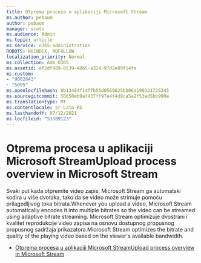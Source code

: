 ```yaml
---
title: Otprema procesa u aplikaciji Microsoft Stream
ms.author: pebaum
author: pebaum
manager: scotv
ms.audience: Admin
ms.topic: article
ms.service: o365-administration
ROBOTS: NOINDEX, NOFOLLOW
localization_priority: Normal
ms.collection: Adm_O365
ms.assetid: ef2df989-8539-48b5-a324-97d2e09f14fe
ms.custom:
- "9002643"
- "5095"
ms.openlocfilehash: 0b13484f14ffb55d0569625bb06a199321725345
ms.sourcegitcommit: 56650eb9af437ff97e4f4d9ca5a2f53ad5bb990e
ms.translationtype: MT
ms.contentlocale: sr-Latn-RS
ms.lasthandoff: 07/12/2021
ms.locfileid: "53389123"
---
```

# <a name="upload-process-overview-in-microsoft-stream"></a><span data-ttu-id="8c270-102">Otprema procesa u aplikaciji Microsoft Stream</span><span class="sxs-lookup"><span data-stu-id="8c270-102">Upload process overview in Microsoft Stream</span></span>

<span data-ttu-id="8c270-103">Svaki put kada otpremite video zapis, Microsoft Stream ga automatski kodira u više dvotaka, tako da se video može strimuje pomoću prilagodljivog toka bitrata.</span><span class="sxs-lookup"><span data-stu-id="8c270-103">Whenever you upload a video, Microsoft Stream automatically encodes it into multiple bitrates so the video can be streamed using adaptive bitrate streaming.</span></span> <span data-ttu-id="8c270-104">Microsoft Stream optimizuje dvostrani i kvalitet reprodukcije video zapisa na osnovu dostupnog propusnog propusnog sadržaja prikazatora.</span><span class="sxs-lookup"><span data-stu-id="8c270-104">Microsoft Stream optimizes the bitrate and quality of the playing video based on the viewer's available bandwidth.</span></span>

- [<span data-ttu-id="8c270-105">Otprema procesa u aplikaciji Microsoft Stream</span><span class="sxs-lookup"><span data-stu-id="8c270-105">Upload process overview in Microsoft Stream</span></span>](/stream/upload-process-overview)
